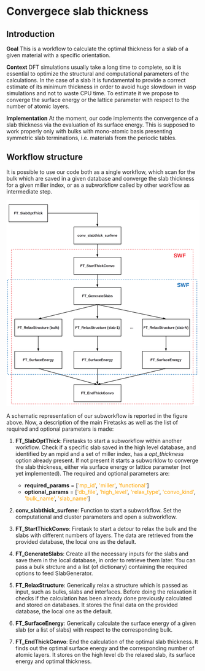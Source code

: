 # Convergece slab thickness

## Introduction

**Goal**
This is a workflow to calculate the optimal thickness for a slab of a given material with a specific orientation.

**Context**
DFT simulations usually take a long time to complete, so it is essential to optimize the structural and computational parameters of the calculations. In the case of a slab it is fundamental to provide a correct estimate of its minimum thickness in order to avoid huge slowdown in vasp simulations and not to waste CPU time.
 To estimate it we propose to converge the surface energy or the lattice parameter with respect to the number of atomic layers. 

**Implementation**
At the moment, our code implements the convergence of a slab thickness via the evaluation of its surface energy. This is supposed to work properly only with bulks with mono-atomic basis presenting symmetric slab terminations, i.e.  materials from the periodic tables.

## Workflow structure

It is possible to use our code both as a single workflow, which scan for the bulk which are saved in a given database and converge the slab thickness for a given miller index, or as a subworkflow called by other workflow as intermediate step.

![Scheme](slab_opt_thick.png)

A schematic representation of our subworkflow is reported in the figure above. Now, a description of the main Firetasks as well as the list of required and optional parameters is made:

1. **FT_SlabOptThick**: Firetasks to start a subworkflow within another workflow. Check if a specific slab saved in the high level database, and identified by an mpid and a set of miller index, has a *opt_thickness* option already present. If not present it starts a subworklow to converge the slab thickness, either via surface energy or lattice parameter (not yet implemented).
The required and optional parameters are:
	- **required_params** = [<span style="color:orange">'mp_id'</span>, <span style="color:orange">'miller'</span>, <span style="color:orange">'functional'</span>]
	- **optional_params** = [<span style="color:orange">'db_file'</span>, <span style="color:orange">'high_level'</span>, <span style="color:orange">'relax_type'</span>, <span style="color:orange">'convo_kind'</span>, <span style="color:orange">'bulk_name'</span>, <span style="color:orange">'slab_name'</span>]

2. **conv_slabthick_surfene**: Function to start a subworkflow. Set the computational and cluster parameters and open a subworkflow.

3. **FT_StartThickConvo**: Firetask to start a detour to relax the bulk and the slabs with different numbers of layers. The data are retrieved from the provided database, the local one as the default.

4. **FT_GenerateSlabs**: Create all the necessary inputs for the slabs and save them in the local database, in order to retrieve them later. You can pass a bulk strcture and a list (of dictionary) containing the required options to feed SlabGenerator.

5. **FT_RelaxStructure**: Generically relax a structure which is passed as input, such as bulks, slabs and interfaces. Before doing the relaxation it checks if the calculation has been already done previously calculated and stored on databases. It stores the final data on the provided database, the local one as the default.

6. **FT_SurfaceEnergy**: Generically calculate the surface energy of a given slab (or a list of slabs) with respect to the corresponding bulk.

7. **FT_EndThickConvo**: End the calculation of the optimal slab thickness. It finds out the optimal surface energy and the corresponding number of atomic layers. It stores on the high level db the relaxed slab, its surface energy and optimal thickness. 



